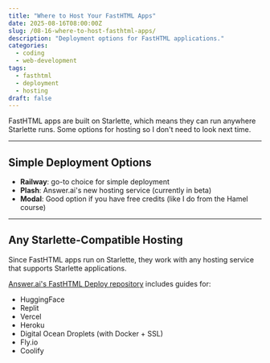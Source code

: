 ```yaml
---
title: "Where to Host Your FastHTML Apps"
date: 2025-08-16T08:00:00Z
slug: /08-16-where-to-host-fasthtml-apps/
description: "Deployment options for FastHTML applications."
categories:
  - coding
  - web-development
tags:
  - fasthtml
  - deployment
  - hosting
draft: false
---
```


FastHTML apps are built on Starlette, which means they can run anywhere Starlette runs. Some options for hosting so I don't need to look next time.

---

## Simple Deployment Options

- **Railway**: go-to choice for simple deployment
- **Plash**: Answer.ai's new hosting service (currently in beta)  
- **Modal**: Good option if you have free credits (like I do from the Hamel course)

---

## Any Starlette-Compatible Hosting

Since FastHTML apps run on Starlette, they work with any hosting service that supports Starlette applications.

[Answer.ai's FastHTML Deploy repository](https://github.com/answerdotai/fh-deploy) includes guides for:

- HuggingFace
- Replit 
- Vercel
- Heroku
- Digital Ocean Droplets (with Docker + SSL)
- Fly.io
- Coolify

